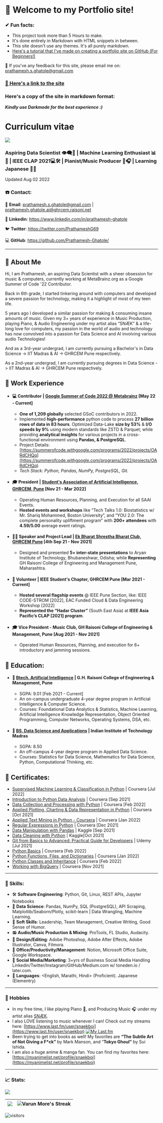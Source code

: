 # 🙏 Welcome to my Portfolio site!
### ✔ Fun facts:
- This project took more than 5 Hours to make.
- It's done entirely in Markdown with HTML snippets in between.
- This site doesn't use any themes. It's all purely markdown.
- [Here's a tutorial that I've made on creating a portfolio site on GitHub (For Beginners!)](https://prathamesh-g.notion.site/Git-Notes-df46f55654a6433dbe451a5c8d42ae64)

📨 If you've any feedback for this site, please email me on: [prathamesh.s.ghatole@gmail.com](mailto:prathamesh.s.ghatole@gmail.com)
### [🔗 Here's a link to the site](https://prathamesh-ghatole.github.io/)

### Here's a copy of the site in markdown format:
***Kindly use Darkmode for the best experience :)***

# Curriculum vitae
<img src="https://i.imgur.com/DpRDLbI.png">

### Aspiring Data Scientist 👁‍🗨💾 | Machine Learning Enthusiast 📊🧠 | IEEE CLAP 2021💻🛠 | Pianist/Music Producer 🎹🎧 | Learning Japanese 🎴🗾

Updated Aug 02 2022

### ☎️ Contact:
📧 **Email**: [prathamesh.s.ghatole@gmail.com](mailto:prathamesh.s.ghatole@gmail.com) | [prathamesh.ghatole.ai@ghrcem.raisoni.net](mailto:prathamesh.ghatole@ieee.org)

👔 **Linkedin**: https://www.linkedin.com/in/prathamesh-ghatole

🐦 **Twitter**: https://twitter.com/PrathameshG69

💻 **GitHub**: https://github.com/Prathamesh-Ghatole/

<!-- <a href="https://www.linkedin.com/in/prathamesh-ghatole/" target="_blank"><img align="left" alt="Prathamesh-Ghatole.github.io" width="22px" src="https://i.imgur.com/E3wQKuX.png" /></a>
<a href="https://twitter.com/PrathameshG69" target="_blank"><img align="left" alt="Prathamesh Ghatole Twitter" width="22px" src="https://i.imgur.com/xuMouim.png" />
<a href="https://github.com/Prathamesh-Ghatole/" target="_blank"><img align="left" alt="Prathamesh Ghatole | GitHub" width="22px" src="https://i.imgur.com/3k7GBxd.png" /> -->
<!-- <br> -->

---
## 💫 About Me

Hi, I am Prathamesh, an aspiring Data Scientist with a sheer obsession for music & computers, currently working at MetaBrainz.org as a Google Summer of Code '22 Contributor.

Back in 6th grade, I started tinkering around with computers and developed a severe passion for technology, making it a highlight of most of my teen life.

5 years ago I developed a similar passion for making & consuming insane amounts of music.
Given my 3+ years of experience in Music Production, playing Piano, & Audio Engineering under my artist alias “SNÆK” & a life-long love for computers, my passion in the world of audio and technology has now convolved into a passion for Data Science and AI involving various audio Technologies!

And as a 3rd-year undergrad, I am currently pursuing a Bachelor's in Data Science -> IIT Madras & AI -> GHRCEM Pune respectively.

As a 2nd-year undergrad, I am currently pursuing degrees in Data Science -> IIT Madras & AI -> GHRCEM Pune respectively.


## 🔬 Work Experience
- #### 💻 **Contributor | [Google Summer of Code 2022 @ Metabrainz](https://summerofcode.withgoogle.com/programs/2022/projects/OARdCHQq)** [May 22 - Current]
  - **One of 1,209 globally** selected GSoC contributors in 2022.
  - Implemented **high-performance** python code to process **27 billion rows of data in 83 hours**. Optimized Data-Lake **size by 53%** & **I/O speeds by 9%** using modern standards like ZSTD & Parquet; while providing **analytical insights** for various projects in a cross-functional environment using **Pandas, & PostgreSQL**.
  - Project Details: [https://summerofcode.withgoogle.com/programs/2022/projects/OARdCHQq](https://summerofcode.withgoogle.com/programs/2022/projects/OARdCHQq)
  - _Tech Stack: Python, Pandas, NumPy, PostgreSQL, Git._
<!-- <br> -->

- #### 🎓 **President | [Student's Association of Artificial Intelligence, GHRCEM, Pune](https://www.linkedin.com/company/saai-ghrcem)** [Nov 21 - Mar 2022]
  - Operating Human Resources, Planning, and Execution for all SAAI Events.
  - **Hosted events and workshops** like “Tech Talks 1.0: Biostatistics w/  Mr. Shariq Mohammed, Boston University”, and “YOU 2.0: The complete personality upliftment program” with **200+ attendees** with **4.59/5.00** average event ratings.
<!-- <br> -->

- #### 👨‍💼 **Speaker and Project Lead | [Ek Bharat Shrestha Bharat Club, GHRCEM Pune](https://ekbharat.gov.in/images/InstituteActivities/Documents/205720210909102002/News%20Report%20on%20Culinary%20Festivals%20of%20Maharashtra%20with%20Opportunity%20to%20Learn%20in%20Culinary%20Practices%20of%20Odisha.pdf)** [4th Sep 21 - Nov 2021]
  - Designed and presented **5+ inter-state presentations** to Aryan Institute of Technology, Bhubaneshwar, Odisha; while **Representing** GH Raisoni College of Engineering and Management Pune, Maharashtra.
<!-- <br> -->

- #### 👔 **Volunteer | IEEE Student's Chapter, GHRCEM Pune** [Mar 2021 - Current]
  - **Hosted several flagship events** @ IEEE Pune Section, like:
  IEEE CODE-STROM [2022], EAC Funded Cloud & Data Engineering Workshop [2022]
  - **Represented the “Hadar Cluster”** (South East Asia) at **IEEE Asia Pacific’s CLAP [2021] program**.
<!-- <br> -->

- #### 🎓 **Vice President - Music Club, GH Raisoni College of Engineering & Management, Pune** [Aug 2021 - Nov 2021]
  - Operated Human Resources, Planning, and execution for 6+ introductory and jamming sessions.

## 🏫 Education:

- #### 📕 [Btech. Artificial Intelligence](https://ghrcem.raisoni.net/artificial-intelligence) | G.H. Raisoni College of Engineering & Management, Pune
  - SGPA: 9.01 [Feb 2021 - Current]
  - An on-campus undergraduate 4-year degree program in Artificial Intelligence & Computer Science.
  - Courses: Foundational Data Analytics & Statistics, Machine Learning, Artificial Intelligence Knowledge Representation, Object Oriented Programming, Computer Networks, Operating Systems, DSA, etc.

- #### 📘 [BS. Data Science and Applications](http://onlinedegree.iitm.ac.in/) | Indian Institute of Technology Madras
  - SGPA: 8.50
  - An off-campus 4-year degree program in Applied Data Science.
  - Courses: Statistics for Data Science, Mathematics for Data Science, Python, Computational Thinking, etc.

## 📜 Certificates:

- [Supervised Machine Learning & Classification in Python](https://www.coursera.org/verify/EALDCHQLAM7D) | Coursera [Jul 2022]
- [Introduction to Python Data Analysis](http://coursera.org/verify/C7UQEBMK26DK) | Coursera [Sep 2021]
- [Data Collection and Processing with Python](https://coursera.org/verify/YYCGSTWDRNW6) | Coursera [Feb 2022]
- [Applied Plotting, Charting & Data Representation in Python](http://coursera.org/verify/XCW3F8W864ZK) | Coursera [Oct 2021]
- [Applied Text Mining in Python - Coursera](https://coursera.org/verify/B5JC3CZXZAFF) | Coursera [Jan 2022]
- [Regular Expressions in Python](https://www.coursera.org/verify/QAFMHLVENJBS) | Coursera [Dec 2021]
- [Data Manipulation with Pandas](https://www.kaggle.com/learn/certification/prathameshghatole/pandas) | Kaggle [Sep 2021]
- [Data Cleaning with Python](https://www.kaggle.com/learn/certification/prathameshghatole/data-cleaning) | Kaggle[Oct 2021]
- [Git from Basics to Advanced: Practical Guide for Developers](http://ude.my/UC-2058f8c0-2019-4ebf-b5f9-93a7862f8925) | Udemy [Jul 2021]
- [Python Basics](https://coursera.org/verify/XTW6T783SRUC) | Coursera [Feb 2022]
- [Python Functions, Files, and Dictionaries](https://coursera.org/verify/9YXWBE345T9G/) | Coursera [Jan 2022]
- [Python Classes and Inheritance](https://coursera.org/verify/447F4NQL694J) | Coursera [Feb 2022]
- [Working with BigQuery](http://coursera.com/verify/HXK4YXHGXJTT) | Coursera [Nov 2021]

---

### 🎯 Skills:
- 🛠 **Software Engineering**: Python, Git, Linux, REST APIs, Jupyter Notebooks
- 💾 **Data Science**: Pandas, NumPy, SQL (PostgreSQL), API Scraping, Matplotlib/Seaborn/Plotly, scikit-learn | Data Wrangling, Machine Learning.
- 👔 **Soft Skills**: Leadership, Team Management, Creative Writing, Good Sense of Humor.
- 📻 **Audio/Music Production & Mixing**: ProTools, FL Studio, Audacity.
- 🎨 **Design/Editing**: Adobe Photoshop, Adobe After Effects, Adobe Illustrator, Canva, Filmora.
- 📮 **Office/Productivity/Management**: Notion, Microsoft Office Suite, Google Workspace.
- 📸 **Social Media/Marketing**: 3+yrs of Business Social Media Handling Linkedin/Twitter/Instagram/GitHub/Medium.com w/ toneden.io / later.com.
- 📢 **Languages**: <English, Marathi, Hindi> (Proficient). Japanese (Elementry)

---

### 🎹 Hobbies

- In my free time, I like playing Piano 🎹, and Producing Music 🎧 under my artist alias [SNÆK](https://snaek.biglink.to/SNAEK).
- I also LOVE listening to music whenever I can! Check out my streams here: [https://www.last.fm/user/snaekboi](https://www.last.fm/user/snaekboi)
  [![My Last.fm](https://lastfm-recently-played.vercel.app/api?user=snaekboi)](https://www.last.fm/user/snaekboi) 
- Been trying to get into books as well!
My favorites are **“The Subtle Art of Not Giving a F*ck”** by Mark Manson, and “**Tokyo Ghoul”** by Sui Ishida.
- I am also a huge anime & manga fan. You can find my favorites here: [https://myanimelist.net/profile/snaekboi](https://myanimelist.net/profile/snaekboi)

---

### 📈 Stats:
<img src="https://activity-graph.herokuapp.com/graph?username=Prathamesh-Ghatole&bg_color=EAF6F6&color=FF0063&line=66BFBF&point=FF4E81&area=true&hide_border=true">

| <img  src="https://github-readme-stats.vercel.app/api?username=Prathamesh-Ghatole&show_icons=true&bg_color=EAF6F6&title_color=66BFBF&icon_color=FE4880&text_color=FF4E81&locale=en"> | <img src="https://github-readme-streak-stats.herokuapp.com?user=Prathamesh-Ghatole&theme=merko&hide_border=true&date_format=M%20j%5B%2C%20Y%5D&background=EAF6F6&ring=FF5189&fire=FF5189&currStreakNum=66BFBF&sideNums=66BFBF" alt="Varun More's Streak" /> |
| :---: | :---: |

<!-- ![Prathamesh's github stats](https://github-readme-stats.vercel.app/api?username=Prathamesh-Ghatole&show_icons=true&hide_border=true)&nbsp;&nbsp;
![Prathamesh's Language stats](https://github-readme-stats-eight-theta.vercel.app/api/top-langs/?username=Prathamesh-Ghatole&layout=compact&langs_count=8&hide_border=true) -->

![visitors](https://visitor-badge.laobi.icu/badge?page_id=Prathamesh-Ghatole.Prathamesh-Ghatole)
